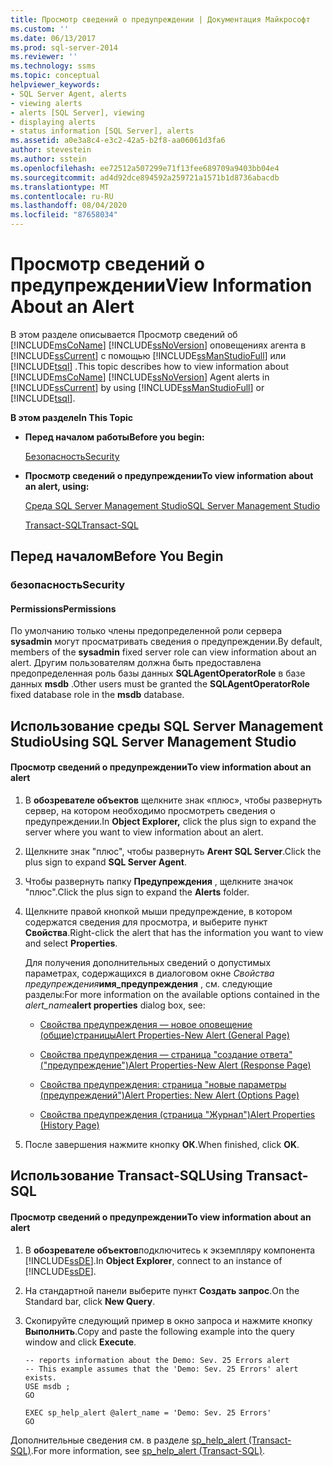 ```yaml
---
title: Просмотр сведений о предупреждении | Документация Майкрософт
ms.custom: ''
ms.date: 06/13/2017
ms.prod: sql-server-2014
ms.reviewer: ''
ms.technology: ssms
ms.topic: conceptual
helpviewer_keywords:
- SQL Server Agent, alerts
- viewing alerts
- alerts [SQL Server], viewing
- displaying alerts
- status information [SQL Server], alerts
ms.assetid: a0e3a8c4-e3c2-42a5-b2f8-aa06061d3fa6
author: stevestein
ms.author: sstein
ms.openlocfilehash: ee72512a507299e71f13fee689709a9403bb04e4
ms.sourcegitcommit: ad4d92dce894592a259721a1571b1d8736abacdb
ms.translationtype: MT
ms.contentlocale: ru-RU
ms.lasthandoff: 08/04/2020
ms.locfileid: "87658034"
---
```

# <a name="view-information-about-an-alert"></a><span data-ttu-id="09ea9-102">Просмотр сведений о предупреждении</span><span class="sxs-lookup"><span data-stu-id="09ea9-102">View Information About an Alert</span></span>
  <span data-ttu-id="09ea9-103">В этом разделе описывается Просмотр сведений об [!INCLUDE[msCoName](../../includes/msconame-md.md)] [!INCLUDE[ssNoVersion](../../includes/ssnoversion-md.md)] оповещениях агента в [!INCLUDE[ssCurrent](../../includes/sscurrent-md.md)] с помощью [!INCLUDE[ssManStudioFull](../../includes/ssmanstudiofull-md.md)] или [!INCLUDE[tsql](../../includes/tsql-md.md)] .</span><span class="sxs-lookup"><span data-stu-id="09ea9-103">This topic describes how to view information about [!INCLUDE[msCoName](../../includes/msconame-md.md)] [!INCLUDE[ssNoVersion](../../includes/ssnoversion-md.md)] Agent alerts in [!INCLUDE[ssCurrent](../../includes/sscurrent-md.md)] by using [!INCLUDE[ssManStudioFull](../../includes/ssmanstudiofull-md.md)] or [!INCLUDE[tsql](../../includes/tsql-md.md)].</span></span>  
  
 <span data-ttu-id="09ea9-104">**В этом разделе**</span><span class="sxs-lookup"><span data-stu-id="09ea9-104">**In This Topic**</span></span>  
  
-   <span data-ttu-id="09ea9-105">**Перед началом работы**</span><span class="sxs-lookup"><span data-stu-id="09ea9-105">**Before you begin:**</span></span>  
  
     [<span data-ttu-id="09ea9-106">Безопасность</span><span class="sxs-lookup"><span data-stu-id="09ea9-106">Security</span></span>](#Security)  
  
-   <span data-ttu-id="09ea9-107">**Просмотр сведений о предупреждении**</span><span class="sxs-lookup"><span data-stu-id="09ea9-107">**To view information about an alert, using:**</span></span>  
  
     [<span data-ttu-id="09ea9-108">Среда SQL Server Management Studio</span><span class="sxs-lookup"><span data-stu-id="09ea9-108">SQL Server Management Studio</span></span>](#SSMSProcedure)  
  
     [<span data-ttu-id="09ea9-109">Transact-SQL</span><span class="sxs-lookup"><span data-stu-id="09ea9-109">Transact-SQL</span></span>](#TsqlProcedure)  
  
##  <a name="before-you-begin"></a><a name="BeforeYouBegin"></a> <span data-ttu-id="09ea9-110">Перед началом</span><span class="sxs-lookup"><span data-stu-id="09ea9-110">Before You Begin</span></span>  
  
###  <a name="security"></a><a name="Security"></a> <span data-ttu-id="09ea9-111">безопасность</span><span class="sxs-lookup"><span data-stu-id="09ea9-111">Security</span></span>  
  
####  <a name="permissions"></a><a name="Permissions"></a> <span data-ttu-id="09ea9-112">Permissions</span><span class="sxs-lookup"><span data-stu-id="09ea9-112">Permissions</span></span>  
 <span data-ttu-id="09ea9-113">По умолчанию только члены предопределенной роли сервера **sysadmin** могут просматривать сведения о предупреждении.</span><span class="sxs-lookup"><span data-stu-id="09ea9-113">By default, members of the **sysadmin** fixed server role can view information about an alert.</span></span> <span data-ttu-id="09ea9-114">Другим пользователям должна быть предоставлена предопределенная роль базы данных **SQLAgentOperatorRole** в базе данных **msdb** .</span><span class="sxs-lookup"><span data-stu-id="09ea9-114">Other users must be granted the **SQLAgentOperatorRole** fixed database role in the **msdb** database.</span></span>  
  
##  <a name="using-sql-server-management-studio"></a><a name="SSMSProcedure"></a> <span data-ttu-id="09ea9-115">Использование среды SQL Server Management Studio</span><span class="sxs-lookup"><span data-stu-id="09ea9-115">Using SQL Server Management Studio</span></span>  
  
#### <a name="to-view-information-about-an-alert"></a><span data-ttu-id="09ea9-116">Просмотр сведений о предупреждении</span><span class="sxs-lookup"><span data-stu-id="09ea9-116">To view information about an alert</span></span>  
  
1.  <span data-ttu-id="09ea9-117">В **обозревателе объектов** щелкните знак «плюс», чтобы развернуть сервер, на котором необходимо просмотреть сведения о предупреждении.</span><span class="sxs-lookup"><span data-stu-id="09ea9-117">In **Object Explorer,** click the plus sign to expand the server where you want to view information about an alert.</span></span>  
  
2.  <span data-ttu-id="09ea9-118">Щелкните знак "плюс", чтобы развернуть **Агент SQL Server**.</span><span class="sxs-lookup"><span data-stu-id="09ea9-118">Click the plus sign to expand **SQL Server Agent**.</span></span>  
  
3.  <span data-ttu-id="09ea9-119">Чтобы развернуть папку **Предупреждения** , щелкните значок "плюс".</span><span class="sxs-lookup"><span data-stu-id="09ea9-119">Click the plus sign to expand the **Alerts** folder.</span></span>  
  
4.  <span data-ttu-id="09ea9-120">Щелкните правой кнопкой мыши предупреждение, в котором содержатся сведения для просмотра, и выберите пункт **Свойства**.</span><span class="sxs-lookup"><span data-stu-id="09ea9-120">Right-click the alert that has the information you want to view and select **Properties**.</span></span>  
  
     <span data-ttu-id="09ea9-121">Для получения дополнительных сведений о допустимых параметрах, содержащихся в диалоговом окне _Свойства предупреждения_**имя_предупреждения** , см. следующие разделы:</span><span class="sxs-lookup"><span data-stu-id="09ea9-121">For more information on the available options contained in the _alert_name_**alert properties** dialog box, see:</span></span>  
  
    -   [<span data-ttu-id="09ea9-122">Свойства предупреждения — новое оповещение &#40;общие&#41;страницы</span><span class="sxs-lookup"><span data-stu-id="09ea9-122">Alert Properties-New Alert &#40;General Page&#41;</span></span>](../../integration-services/general-page-of-integration-services-designers-options.md)  
  
    -   [<span data-ttu-id="09ea9-123">Свойства предупреждения — страница "создание ответа" &#40;"предупреждение"&#41;</span><span class="sxs-lookup"><span data-stu-id="09ea9-123">Alert Properties-New Alert &#40;Response Page&#41;</span></span>](alert-properties-new-alert-response-page.md)  
  
    -   [<span data-ttu-id="09ea9-124">Свойства предупреждения: страница "новые параметры &#40;предупреждений"&#41;</span><span class="sxs-lookup"><span data-stu-id="09ea9-124">Alert Properties: New Alert &#40;Options Page&#41;</span></span>](alert-properties-new-alert-options-page.md)  
  
    -   [<span data-ttu-id="09ea9-125">Свойства предупреждения (страница "Журнал")</span><span class="sxs-lookup"><span data-stu-id="09ea9-125">Alert Properties &#40;History Page&#41;</span></span>](alert-properties-history-page.md)  
  
5.  <span data-ttu-id="09ea9-126">После завершения нажмите кнопку **ОК**.</span><span class="sxs-lookup"><span data-stu-id="09ea9-126">When finished, click **OK**.</span></span>  
  
##  <a name="using-transact-sql"></a><a name="TsqlProcedure"></a> <span data-ttu-id="09ea9-127">Использование Transact-SQL</span><span class="sxs-lookup"><span data-stu-id="09ea9-127">Using Transact-SQL</span></span>  
  
#### <a name="to-view-information-about-an-alert"></a><span data-ttu-id="09ea9-128">Просмотр сведений о предупреждении</span><span class="sxs-lookup"><span data-stu-id="09ea9-128">To view information about an alert</span></span>  
  
1.  <span data-ttu-id="09ea9-129">В **обозревателе объектов**подключитесь к экземпляру компонента [!INCLUDE[ssDE](../../includes/ssde-md.md)].</span><span class="sxs-lookup"><span data-stu-id="09ea9-129">In **Object Explorer**, connect to an instance of [!INCLUDE[ssDE](../../includes/ssde-md.md)].</span></span>  
  
2.  <span data-ttu-id="09ea9-130">На стандартной панели выберите пункт **Создать запрос**.</span><span class="sxs-lookup"><span data-stu-id="09ea9-130">On the Standard bar, click **New Query**.</span></span>  
  
3.  <span data-ttu-id="09ea9-131">Скопируйте следующий пример в окно запроса и нажмите кнопку **Выполнить**.</span><span class="sxs-lookup"><span data-stu-id="09ea9-131">Copy and paste the following example into the query window and click **Execute**.</span></span>  
  
    ```  
    -- reports information about the Demo: Sev. 25 Errors alert  
    -- This example assumes that the 'Demo: Sev. 25 Errors' alert exists.  
    USE msdb ;  
    GO  
  
    EXEC sp_help_alert @alert_name = 'Demo: Sev. 25 Errors'  
    GO  
    ```  
  
 <span data-ttu-id="09ea9-132">Дополнительные сведения см. в разделе [sp_help_alert &#40;Transact-SQL&#41;](/sql/relational-databases/system-stored-procedures/sp-help-alert-transact-sql).</span><span class="sxs-lookup"><span data-stu-id="09ea9-132">For more information, see [sp_help_alert &#40;Transact-SQL&#41;](/sql/relational-databases/system-stored-procedures/sp-help-alert-transact-sql).</span></span>  
  
  
